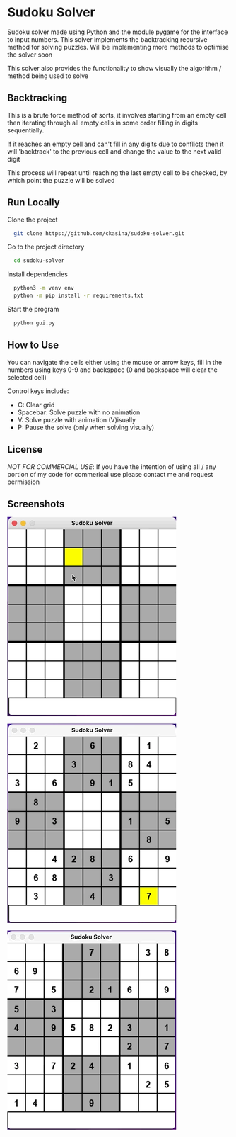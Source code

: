 # Sudoku Solver

Sudoku solver made using Python and the module pygame for the interface to input numbers. This solver implements the backtracking recursive method for solving puzzles. Will be implementing more methods to optimise the solver soon

This solver also provides the functionality to show visually the algorithm / method being used to solve

## Backtracking

This is a brute force method of sorts, it involves starting from an empty cell then iterating through all empty cells in some order filling in digits sequentially.

If it reaches an empty cell and can't fill in any digits due to conflicts then it will 'backtrack' to the previous cell and change the value to the next valid digit

This process will repeat until reaching the last empty cell to be checked, by which point the puzzle will be solved


## Run Locally

Clone the project

```bash
  git clone https://github.com/ckasina/sudoku-solver.git
```

Go to the project directory

```bash
  cd sudoku-solver
```

Install dependencies

```bash
  python3 -m venv env
  python -m pip install -r requirements.txt
```

Start the program

```bash
  python gui.py
```

## How to Use
You can navigate the cells either using the mouse or arrow keys, fill in the numbers using keys 0-9 and backspace (0 and backspace will clear the selected cell)

Control keys include:
* C: Clear grid
* Spacebar: Solve puzzle with no animation
* V: Solve puzzle with animation (V)isually
* P: Pause the solve (only when solving visually)

## License

*NOT FOR COMMERCIAL USE*: If you have the intention of using all / any portion of my code for commerical use please contact me and request permission

## Screenshots

![Entering digits and showing conflicts](screenshots/1.gif)

![Solving puzzle instantaneously](screenshots/2.gif)

![Solving puzzle with animation](screenshots/3.gif)

